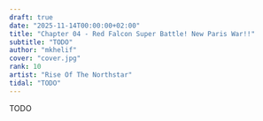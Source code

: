 ```yaml
---
draft: true
date: "2025-11-14T00:00:00+02:00"
title: "Chapter 04 - Red Falcon Super Battle! New Paris War!!"
subtitle: "TODO"
author: "mkhelif"
cover: "cover.jpg"
rank: 10
artist: "Rise Of The Northstar"
tidal: "TODO"
---
```


TODO
